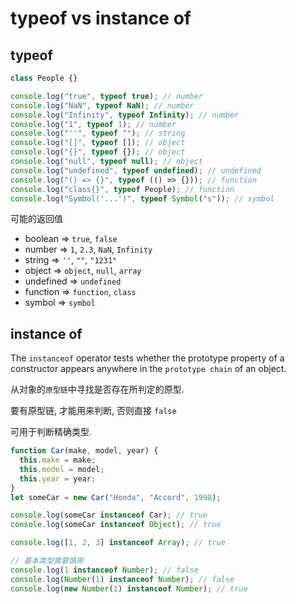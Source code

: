 # typeof vs instance of

## typeof

```js
class People {}

console.log("true", typeof true); // number
console.log("NaN", typeof NaN); // number
console.log("Infinity", typeof Infinity); // number
console.log("1", typeof 1); // number
console.log("''", typeof ""); // string
console.log("[]", typeof []); // object
console.log("{}", typeof {}); // object
console.log("null", typeof null); // object
console.log("undefined", typeof undefined); // undefined
console.log("() => {}", typeof (() => {})); // function
console.log("class{}", typeof People); // function
console.log("Symbol('...')", typeof Symbol("s")); // symbol
```

可能的返回值

- boolean => `true`, `false`
- number => `1`, `2.3`, `NaN`, `Infinity`
- string => `''`, `""`, `"1231"`
- object => `object`, `null`, `array`
- undefined => `undefined`
- function => `function`, `class`
- symbol => `symbol`

## instance of

The `instanceof` operator tests whether the prototype property of a constructor appears anywhere in the `prototype chain` of an object.

从对象的`原型链`中寻找是否存在所判定的原型.

要有原型链, 才能用来判断, 否则直接 `false`

可用于判断精确类型.

```js
function Car(make, model, year) {
  this.make = make;
  this.model = model;
  this.year = year;
}
let someCar = new Car("Honda", "Accord", 1998);

console.log(someCar instanceof Car); // true
console.log(someCar instanceof Object); // true

console.log([1, 2, 3] instanceof Array); // true

// 基本类型需要慎用
console.log(1 instanceof Number); // false
console.log(Number(1) instanceof Number); // false
console.log(new Number(1) instanceof Number); // true
```
